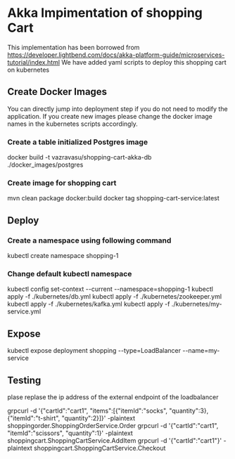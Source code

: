 # Akka Impimentation of shopping Cart
This implementation has been borrowed from https://developer.lightbend.com/docs/akka-platform-guide/microservices-tutorial/index.html
We have added yaml scripts to deploy this shopping cart on kubernetes

## Create Docker Images
You can directly jump into deployment step if you do not need to modify the application. If you create new images please change the docker image names in the kubernetes scripts accordingly.  

### Create a table initialized Postgres image
docker build -t vazravasu/shopping-cart-akka-db ./docker_images/postgres
### Create image for shopping cart 
mvn clean package docker:build
docker tag shopping-cart-service:latest <new name>

## Deploy

### Create a namespace using following command
kubectl create namespace shopping-1

### Change default kubectl namespace
kubectl config set-context --current --namespace=shopping-1
kubectl apply -f ./kubernetes/db.yml
kubectl apply -f ./kubernetes/zookeeper.yml
kubectl apply -f ./kubernetes/kafka.yml
kubectl apply -f ./kubernetes/my-service.yml

## Expose
kubectl expose deployment shopping --type=LoadBalancer --name=my-service  
  
## Testing 
plase replase the ip address of the external endpoint of the loadbalancer 

grpcurl -d '{"cartId":"cart1", "items":[{"itemId":"socks", "quantity":3}, {"itemId":"t-shirt", "quantity":2}]}' -plaintext <ip-address> shoppingorder.ShoppingOrderService.Order
grpcurl -d '{"cartId":"cart1", "itemId":"scissors", "quantity":1}' -plaintext <ip-address> shoppingcart.ShoppingCartService.AddItem
grpcurl -d '{"cartId":"cart1"}' -plaintext <ip-address> shoppingcart.ShoppingCartService.Checkout
